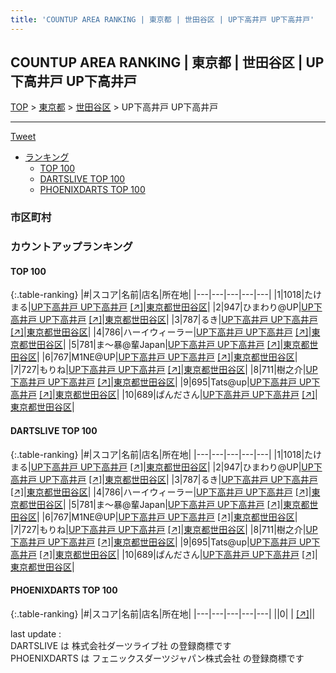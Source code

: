 ```yaml
---
title: 'COUNTUP AREA RANKING | 東京都 | 世田谷区 | UP下高井戸 UP下高井戸'
---
```

## COUNTUP AREA RANKING | 東京都 | 世田谷区 | UP下高井戸 UP下高井戸

[TOP](/darts/rank/) > [東京都](/darts/rank/東京都/) > [世田谷区](/darts/rank/東京都/世田谷区/) > UP下高井戸 UP下高井戸

___

<a href="https://twitter.com/share?ref_src=twsrc%5Etfw" data-text="COUNTUP AREA RANKING | 東京都世田谷区UP下高井戸 UP下高井戸" class="twitter-share-button" data-hashtags="DARTSLIVE,PHOENIXDARTS,darts,ダーツ" data-show-count="false">Tweet</a>

* [ランキング](#カウントアップランキング)
    * [TOP 100](#top-100)
    * [DARTSLIVE TOP 100](#dartslive-top-100)
    * [PHOENIXDARTS TOP 100](#phoenixdarts-top-100)

### 市区町村

<ul>

</ul>

### カウントアップランキング

#### TOP 100



{:.table-ranking}
|#|スコア|名前|店名|所在地|
|---|---|---|---|---|
|1|1018|<span class="rank-name-dl">たけまる</span>|<a href="/darts/rank/shops/c6fcfa34c6399798a3f63593b5358cc4.html">UP下高井戸 UP下高井戸</a> <a href="https://search.dartslive.com/jp/shop/c6fcfa34c6399798a3f63593b5358cc4">[↗]</a>|<a href="/darts/rank/東京都/世田谷区">東京都世田谷区</a>|
|2|947|<span class="rank-name-dl">ひまわり@UP</span>|<a href="/darts/rank/shops/c6fcfa34c6399798a3f63593b5358cc4.html">UP下高井戸 UP下高井戸</a> <a href="https://search.dartslive.com/jp/shop/c6fcfa34c6399798a3f63593b5358cc4">[↗]</a>|<a href="/darts/rank/東京都/世田谷区">東京都世田谷区</a>|
|3|787|<span class="rank-name-dl">るき</span>|<a href="/darts/rank/shops/c6fcfa34c6399798a3f63593b5358cc4.html">UP下高井戸 UP下高井戸</a> <a href="https://search.dartslive.com/jp/shop/c6fcfa34c6399798a3f63593b5358cc4">[↗]</a>|<a href="/darts/rank/東京都/世田谷区">東京都世田谷区</a>|
|4|786|<span class="rank-name-dl">ハーイウィーラー</span>|<a href="/darts/rank/shops/c6fcfa34c6399798a3f63593b5358cc4.html">UP下高井戸 UP下高井戸</a> <a href="https://search.dartslive.com/jp/shop/c6fcfa34c6399798a3f63593b5358cc4">[↗]</a>|<a href="/darts/rank/東京都/世田谷区">東京都世田谷区</a>|
|5|781|<span class="rank-name-dl">ま～暴@輩Japan</span>|<a href="/darts/rank/shops/c6fcfa34c6399798a3f63593b5358cc4.html">UP下高井戸 UP下高井戸</a> <a href="https://search.dartslive.com/jp/shop/c6fcfa34c6399798a3f63593b5358cc4">[↗]</a>|<a href="/darts/rank/東京都/世田谷区">東京都世田谷区</a>|
|6|767|<span class="rank-name-dl">M1NE@UP</span>|<a href="/darts/rank/shops/c6fcfa34c6399798a3f63593b5358cc4.html">UP下高井戸 UP下高井戸</a> <a href="https://search.dartslive.com/jp/shop/c6fcfa34c6399798a3f63593b5358cc4">[↗]</a>|<a href="/darts/rank/東京都/世田谷区">東京都世田谷区</a>|
|7|727|<span class="rank-name-dl">もりね</span>|<a href="/darts/rank/shops/c6fcfa34c6399798a3f63593b5358cc4.html">UP下高井戸 UP下高井戸</a> <a href="https://search.dartslive.com/jp/shop/c6fcfa34c6399798a3f63593b5358cc4">[↗]</a>|<a href="/darts/rank/東京都/世田谷区">東京都世田谷区</a>|
|8|711|<span class="rank-name-dl">樹之介</span>|<a href="/darts/rank/shops/c6fcfa34c6399798a3f63593b5358cc4.html">UP下高井戸 UP下高井戸</a> <a href="https://search.dartslive.com/jp/shop/c6fcfa34c6399798a3f63593b5358cc4">[↗]</a>|<a href="/darts/rank/東京都/世田谷区">東京都世田谷区</a>|
|9|695|<span class="rank-name-dl">Tats@up</span>|<a href="/darts/rank/shops/c6fcfa34c6399798a3f63593b5358cc4.html">UP下高井戸 UP下高井戸</a> <a href="https://search.dartslive.com/jp/shop/c6fcfa34c6399798a3f63593b5358cc4">[↗]</a>|<a href="/darts/rank/東京都/世田谷区">東京都世田谷区</a>|
|10|689|<span class="rank-name-dl">ぱんださん</span>|<a href="/darts/rank/shops/c6fcfa34c6399798a3f63593b5358cc4.html">UP下高井戸 UP下高井戸</a> <a href="https://search.dartslive.com/jp/shop/c6fcfa34c6399798a3f63593b5358cc4">[↗]</a>|<a href="/darts/rank/東京都/世田谷区">東京都世田谷区</a>|


#### DARTSLIVE TOP 100



{:.table-ranking}
|#|スコア|名前|店名|所在地|
|---|---|---|---|---|
|1|1018|<span class="rank-name-dl">たけまる</span>|<a href="/darts/rank/shops/c6fcfa34c6399798a3f63593b5358cc4.html">UP下高井戸 UP下高井戸</a> <a href="https://search.dartslive.com/jp/shop/c6fcfa34c6399798a3f63593b5358cc4">[↗]</a>|<a href="/darts/rank/東京都/世田谷区">東京都世田谷区</a>|
|2|947|<span class="rank-name-dl">ひまわり@UP</span>|<a href="/darts/rank/shops/c6fcfa34c6399798a3f63593b5358cc4.html">UP下高井戸 UP下高井戸</a> <a href="https://search.dartslive.com/jp/shop/c6fcfa34c6399798a3f63593b5358cc4">[↗]</a>|<a href="/darts/rank/東京都/世田谷区">東京都世田谷区</a>|
|3|787|<span class="rank-name-dl">るき</span>|<a href="/darts/rank/shops/c6fcfa34c6399798a3f63593b5358cc4.html">UP下高井戸 UP下高井戸</a> <a href="https://search.dartslive.com/jp/shop/c6fcfa34c6399798a3f63593b5358cc4">[↗]</a>|<a href="/darts/rank/東京都/世田谷区">東京都世田谷区</a>|
|4|786|<span class="rank-name-dl">ハーイウィーラー</span>|<a href="/darts/rank/shops/c6fcfa34c6399798a3f63593b5358cc4.html">UP下高井戸 UP下高井戸</a> <a href="https://search.dartslive.com/jp/shop/c6fcfa34c6399798a3f63593b5358cc4">[↗]</a>|<a href="/darts/rank/東京都/世田谷区">東京都世田谷区</a>|
|5|781|<span class="rank-name-dl">ま～暴@輩Japan</span>|<a href="/darts/rank/shops/c6fcfa34c6399798a3f63593b5358cc4.html">UP下高井戸 UP下高井戸</a> <a href="https://search.dartslive.com/jp/shop/c6fcfa34c6399798a3f63593b5358cc4">[↗]</a>|<a href="/darts/rank/東京都/世田谷区">東京都世田谷区</a>|
|6|767|<span class="rank-name-dl">M1NE@UP</span>|<a href="/darts/rank/shops/c6fcfa34c6399798a3f63593b5358cc4.html">UP下高井戸 UP下高井戸</a> <a href="https://search.dartslive.com/jp/shop/c6fcfa34c6399798a3f63593b5358cc4">[↗]</a>|<a href="/darts/rank/東京都/世田谷区">東京都世田谷区</a>|
|7|727|<span class="rank-name-dl">もりね</span>|<a href="/darts/rank/shops/c6fcfa34c6399798a3f63593b5358cc4.html">UP下高井戸 UP下高井戸</a> <a href="https://search.dartslive.com/jp/shop/c6fcfa34c6399798a3f63593b5358cc4">[↗]</a>|<a href="/darts/rank/東京都/世田谷区">東京都世田谷区</a>|
|8|711|<span class="rank-name-dl">樹之介</span>|<a href="/darts/rank/shops/c6fcfa34c6399798a3f63593b5358cc4.html">UP下高井戸 UP下高井戸</a> <a href="https://search.dartslive.com/jp/shop/c6fcfa34c6399798a3f63593b5358cc4">[↗]</a>|<a href="/darts/rank/東京都/世田谷区">東京都世田谷区</a>|
|9|695|<span class="rank-name-dl">Tats@up</span>|<a href="/darts/rank/shops/c6fcfa34c6399798a3f63593b5358cc4.html">UP下高井戸 UP下高井戸</a> <a href="https://search.dartslive.com/jp/shop/c6fcfa34c6399798a3f63593b5358cc4">[↗]</a>|<a href="/darts/rank/東京都/世田谷区">東京都世田谷区</a>|
|10|689|<span class="rank-name-dl">ぱんださん</span>|<a href="/darts/rank/shops/c6fcfa34c6399798a3f63593b5358cc4.html">UP下高井戸 UP下高井戸</a> <a href="https://search.dartslive.com/jp/shop/c6fcfa34c6399798a3f63593b5358cc4">[↗]</a>|<a href="/darts/rank/東京都/世田谷区">東京都世田谷区</a>|


#### PHOENIXDARTS TOP 100



{:.table-ranking}
|#|スコア|名前|店名|所在地|
|---|---|---|---|---|
||0|<span class="rank-name-dl"> </span>|<a href="/darts/rank/shops/.html"></a> <a href="">[↗]</a>|<a href="/darts/rank//"></a>|


<div class="footer border-top border-gray-light mt-5 pt-3 text-right text-gray">
    last update : <span style="font-weight: italic" id="foot_last_modified"></span><br />
    DARTSLIVE は 株式会社ダーツライブ社 の登録商標です<br />
    PHOENIXDARTS は フェニックスダーツジャパン株式会社 の登録商標です<br />
</div>

<script src="https://cdnjs.cloudflare.com/ajax/libs/jquery.tablesorter/2.31.3/js/jquery.tablesorter.min.js" integrity="sha512-qzgd5cYSZcosqpzpn7zF2ZId8f/8CHmFKZ8j7mU4OUXTNRd5g+ZHBPsgKEwoqxCtdQvExE5LprwwPAgoicguNg==" crossorigin="anonymous" referrerpolicy="no-referrer"></script>
<link rel="stylesheet" href="https://cdnjs.cloudflare.com/ajax/libs/jquery.tablesorter/2.31.3/css/theme.default.min.css" integrity="sha512-wghhOJkjQX0Lh3NSWvNKeZ0ZpNn+SPVXX1Qyc9OCaogADktxrBiBdKGDoqVUOyhStvMBmJQ8ZdMHiR3wuEq8+w==" crossorigin="anonymous" referrerpolicy="no-referrer" />
<script>
$(function() {
    $(".table-ranking").tablesorter({sortList:[[0, 0]]});
    $("#foot_last_modified").text(formatDate(new Date(document.lastModified), 'yyyy-MM-dd HH:mm:ss'));
});
</script>

<script async src="https://platform.twitter.com/widgets.js" charset="utf-8"></script>